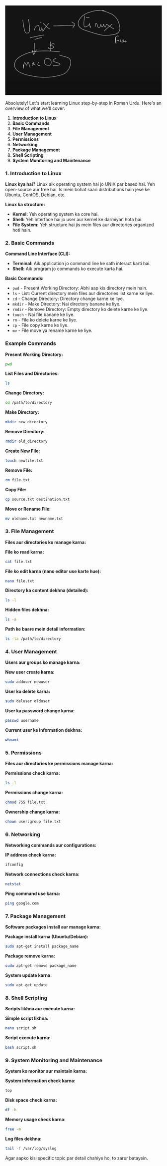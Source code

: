 ![unix vs linus](image.png)



Absolutely! Let's start learning Linux step-by-step in Roman Urdu. Here's an overview of what we'll cover:

1. **Introduction to Linux**
2. **Basic Commands**
3. **File Management**
4. **User Management**
5. **Permissions**
6. **Networking**
7. **Package Management**
8. **Shell Scripting**
9. **System Monitoring and Maintenance**

### 1. Introduction to Linux

**Linux kya hai?**
Linux aik operating system hai jo UNIX par based hai. Yeh open-source aur free hai. Is mein bohat saari distributions hain jese ke Ubuntu, CentOS, Debian, etc.

**Linux ka structure:**
- **Kernel:** Yeh operating system ka core hai.
- **Shell:** Yeh interface hai jo user aur kernel ke darmiyan hota hai.
- **File System:** Yeh structure hai jis mein files aur directories organized hoti hain.

### 2. Basic Commands

**Command Line Interface (CLI):**
- **Terminal:** Aik application jo command line ke sath interact karti hai.
- **Shell:** Aik program jo commands ko execute karta hai.

**Basic Commands:**
- `pwd` - Present Working Directory: Abhi aap kis directory mein hain.
- `ls` - List: Current directory mein files aur directories list karne ke liye.
- `cd` - Change Directory: Directory change karne ke liye.
- `mkdir` - Make Directory: Nai directory banane ke liye.
- `rmdir` - Remove Directory: Empty directory ko delete karne ke liye.
- `touch` - Nai file banane ke liye.
- `rm` - File ko delete karne ke liye.
- `cp` - File copy karne ke liye.
- `mv` - File move ya rename karne ke liye.

### Example Commands

**Present Working Directory:**
```bash
pwd
```

**List Files and Directories:**
```bash
ls
```

**Change Directory:**
```bash
cd /path/to/directory
```

**Make Directory:**
```bash
mkdir new_directory
```

**Remove Directory:**
```bash
rmdir old_directory
```

**Create New File:**
```bash
touch newfile.txt
```

**Remove File:**
```bash
rm file.txt
```

**Copy File:**
```bash
cp source.txt destination.txt
```

**Move or Rename File:**
```bash
mv oldname.txt newname.txt
```

### 3. File Management

**Files aur directories ko manage karna:**

**File ko read karna:**
```bash
cat file.txt
```

**File ko edit karna (nano editor use karte hue):**
```bash
nano file.txt
```

**Directory ka content dekhna (detailed):**
```bash
ls -l
```

**Hidden files dekhna:**
```bash
ls -a
```

**Path ke baare mein detail information:**
```bash
ls -la /path/to/directory
```

### 4. User Management

**Users aur groups ko manage karna:**

**New user create karna:**
```bash
sudo adduser newuser
```

**User ko delete karna:**
```bash
sudo deluser olduser
```

**User ka password change karna:**
```bash
passwd username
```

**Current user ke information dekhna:**
```bash
whoami
```

### 5. Permissions

**Files aur directories ke permissions manage karna:**

**Permissions check karna:**
```bash
ls -l
```

**Permissions change karna:**
```bash
chmod 755 file.txt
```

**Ownership change karna:**
```bash
chown user:group file.txt
```

### 6. Networking

**Networking commands aur configurations:**

**IP address check karna:**
```bash
ifconfig
```

**Network connections check karna:**
```bash
netstat
```

**Ping command use karna:**
```bash
ping google.com
```

### 7. Package Management

**Software packages install aur manage karna:**

**Package install karna (Ubuntu/Debian):**
```bash
sudo apt-get install package_name
```

**Package remove karna:**
```bash
sudo apt-get remove package_name
```

**System update karna:**
```bash
sudo apt-get update
```

### 8. Shell Scripting

**Scripts likhna aur execute karna:**

**Simple script likhna:**
```bash
nano script.sh
```

**Script execute karna:**
```bash
bash script.sh
```

### 9. System Monitoring and Maintenance

**System ko monitor aur maintain karna:**

**System information check karna:**
```bash
top
```

**Disk space check karna:**
```bash
df -h
```

**Memory usage check karna:**
```bash
free -m
```

**Log files dekhna:**
```bash
tail -f /var/log/syslog
```

Agar aapko kisi specific topic par detail chahiye ho, to zarur batayein.